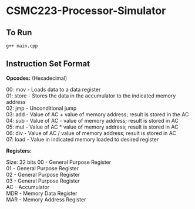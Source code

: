 # CSMC223-Processor-Simulator


## To Run
    g++ main.cpp

## Instruction Set Format

**Opcodes:** (Hexadecimal)

00: mov - Loads data to a data register\
01: store - Stores the data in the accumulator to the indicated memory address\
02: jmp - Unconditional jump\
03: add - Value of AC + value of memory address; result is stored in the AC\
04: sub - Value of AC - value of memory address; result is stored in AC\
05: mul - Value of AC * value of memory address; result is stored in AC\
06: div - Value of AC / value of memory address; result is stored in AC\
07: load - Value in indicated memory loaded to desired register

**Registers:**

Size: 32 bits
00 - General Purpose Register\
01 - General Purpose Register\
02 - General Purpose Register\
03 - General Purpose Register\
AC - Accumulator\
MDR - Memory Data Register\
MAR - Memory Address Register